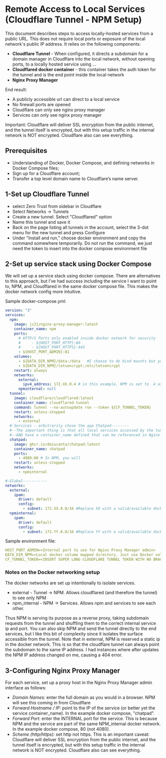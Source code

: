 # Remote Access to Local Services (Cloudflare Tunnel - NPM Setup)

This document describes steps to access locally-hosted services from a public URL. This does not require local ports or exposure of the local network's public IP address. It relies on the following components:
- **Cloudflare Tunnel** - When configured, it directs a subdomain for a domain manager in Cloudflare into the local network, without opening ports, to a locally hosted service using …
- **Cloudflared docker container** - this container takes the auth token for the tunnel and is the end point inside the local network
- **Nginx Proxy Manager**

End result:
- A publicly accessible url can direct to a local service
- No firewall ports are opened
- Cloudflare can only see nginx proxy manager
- Services can only see nginx proxy manager

Important: Cloudflare will deliver SSL encryption from the public internet, and the tunnel itself is encrypted, but with this setup traffic in the internal network is NOT encrypted. Cloudflare also can see everything.

## Prerequisites
- Understanding of Docker, Docker Compose, and defining networks in Docker Compose files;
- Sign up for a Cloudflare account;
- Transfer a top level domain name to Cloudflare’s name server.

## 1-Set up Cloudflare Tunnel
- select Zero Trust from sidebar in Cloudflare
- Select Networks -> Tunnels
- Create a new tunnel. Select "Cloudflared" option
- Name this tunnel and save it
- Back on the page listing all tunnels in the account, select the 3-dot menu for the new tunnel and press Configure
- Under "Install and run," choose docker environment and copy the command somewhere temporarily. Do not run the command, we just need the token to insert into the docker compose environment file

## 2-Set up service stack using Docker Compose
We will set up a service stack using docker compose. There are alternatives to this approach, but I’ve had success including the service I want to point to, NPM, and Cloudflared in the same docker compose file. This makes the docker network config more intuitive.

Sample docker-compose.yml:
```yaml
version: "3"
services:
  npm:
    image: jc21/nginx-proxy-manager:latest
    container_name: npm
    ports:
      # HTTP/S Ports only enabled inside docker network for security
      #     - ${HOST_PORT_HTTP}:80
      #     - ${HOST_PORT_HTTPS}:443
      - ${HOST_PORT_ADMIN}:81
    volumes:
      - ${DATA_DIR_NPM}/data:/data   #I choose to do bind mounts but you can use vanilla docker volumes.
      - ${DATA_DIR_NPM}/letsencrypt:/etc/letsencrypt
    restart: always
    networks:
      external:
        ipv4_address: 172.XX.0.4 # in this example, NPM is set to .4 as a static IP. In Cloudflare, you will redirect the URL to this IP address
      npminternal: null
  tunnel:
    image: cloudflare/cloudflared:latest
    container_name: cloudflared-tunnel
    command: tunnel --no-autoupdate run --token ${CF_TUNNEL_TOKEN}
    restart: unless-stopped
    networks:
      - external
  #-Services - arbitrarily chose the app Chatpad--------
  #--The important thing is that all local services accessed by the tunnel via Nginx Proxy Manager are part of the "npminternal" network
  #--AND have a container_name defined that can be referenced in Nginx Proxy Manager 
  chatpad:
    image: ghcr.io/deiucanta/chatpad:latest
    container_name: chatpad
    ports:
      - 4080:80 # In NPM, you will 
    restart: unless-stopped
    networks:
      - npminternal

#-Global-----------
networks:
  external:
    ipam:
      driver: default
      config:
        - subnet: 172.XX.0.0/16 #Replace XX with a valid/available docker network octet.
  npminternal:
    ipam:
      driver: default
      config:
        - subnet: 172.YY.0.0/16 #Replace YY with a valid/available docker network octet, different from the one above.

```

Sample environment file:

```yaml
HOST_PORT_ADMIN=<Internal port to use for Nginx Proxy Manager admin>
DATA_DIR_NPM=<Local docker volume mapped directory. Just use Docker volumes as an alternative.>
CF_TUNNEL_TOKEN=<INSERT SUPER LONG CLOUDFLARE TUNNEL TOKEN WITH NO BRACKETS>
```

### Notes on the Docker networking setup
The docker networks are set up intentionally to isolate services.
- external - Tunnel -> NPM. Allows cloudflared (and therefore the tunnel) to see only NPM
- npm_internal - NPM -> Services. Allows npm and services to see each other.

Thus NPM is serving its purpose as a reverse proxy, taking subdomain requests from the tunnel and shuffling them to the correct internal service ip and port. You can also skip NPM and send the tunnel directly to the end services, but I like this bit of complexity since it isolates the surface accessible from the tunnel. Note that in external, NPM is reserved a static ip in the docker network. This is so that the cloudflare tunnel can always point the subdomain to the same IP address. I had instances where after updates the NPM IP address changed on me, causing a 404 error.

## 3-Configuring Nginx Proxy Manager
For each service, set up a proxy host in the Nginx Proxy Manager admin interface as follows:
- *Domain Names:* enter the full domain as you would in a browser. NPM will see this coming in from Cloudflare 
- *Forward Hostname / IP:* point to the IP of the service (or better yet the service container_name). In the example docker compose, "chatpad".
- *Forward Port:* enter the INTERNAL port for the service. This is because NPM and the service are part of the same NPM_internal docker network. In the example docker compose, 80 (not 4080). 
- *Scheme (http/https):* set http not https. This is an important caveat: Cloudflare will deliver SSL encryption from the public internet, and the tunnel itself is encrypted, but with this setup traffic in the internal network is NOT encrypted. Cloudflare also can see everything.
